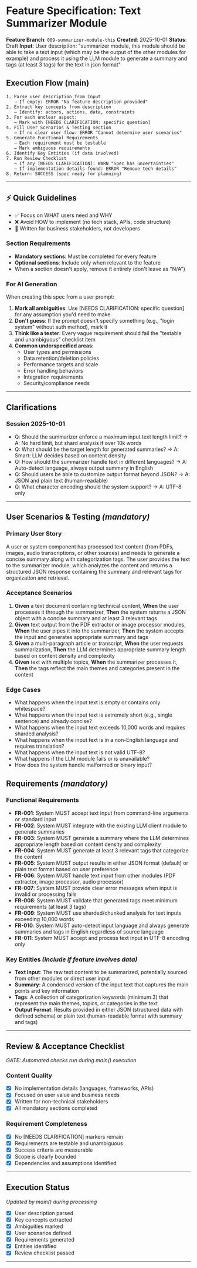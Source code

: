 # Feature Specification: Text Summarizer Module

**Feature Branch**: `009-summarizer-module-this`
**Created**: 2025-10-01
**Status**: Draft
**Input**: User description: "summarizer module, this module should be able to take a text input (which may be the output of the other modules for example) and process it using the LLM module to generate a summary and tags (at least 3 tags) for the text in json format"

## Execution Flow (main)
```
1. Parse user description from Input
   → If empty: ERROR "No feature description provided"
2. Extract key concepts from description
   → Identify: actors, actions, data, constraints
3. For each unclear aspect:
   → Mark with [NEEDS CLARIFICATION: specific question]
4. Fill User Scenarios & Testing section
   → If no clear user flow: ERROR "Cannot determine user scenarios"
5. Generate Functional Requirements
   → Each requirement must be testable
   → Mark ambiguous requirements
6. Identify Key Entities (if data involved)
7. Run Review Checklist
   → If any [NEEDS CLARIFICATION]: WARN "Spec has uncertainties"
   → If implementation details found: ERROR "Remove tech details"
8. Return: SUCCESS (spec ready for planning)
```

---

## ⚡ Quick Guidelines
- ✅ Focus on WHAT users need and WHY
- ❌ Avoid HOW to implement (no tech stack, APIs, code structure)
- 👥 Written for business stakeholders, not developers

### Section Requirements
- **Mandatory sections**: Must be completed for every feature
- **Optional sections**: Include only when relevant to the feature
- When a section doesn't apply, remove it entirely (don't leave as "N/A")

### For AI Generation
When creating this spec from a user prompt:
1. **Mark all ambiguities**: Use [NEEDS CLARIFICATION: specific question] for any assumption you'd need to make
2. **Don't guess**: If the prompt doesn't specify something (e.g., "login system" without auth method), mark it
3. **Think like a tester**: Every vague requirement should fail the "testable and unambiguous" checklist item
4. **Common underspecified areas**:
   - User types and permissions
   - Data retention/deletion policies
   - Performance targets and scale
   - Error handling behaviors
   - Integration requirements
   - Security/compliance needs

---

## Clarifications

### Session 2025-10-01
- Q: Should the summarizer enforce a maximum input text length limit? → A: No hard limit, but shard analysis if over 10k words
- Q: What should be the target length for generated summaries? → A: Smart: LLM decides based on content density
- Q: How should the summarizer handle text in different languages? → A: Auto-detect language, always output summary in English
- Q: Should users be able to customize output format beyond JSON? → A: JSON and plain text (human-readable)
- Q: What character encoding should the system support? → A: UTF-8 only

---

## User Scenarios & Testing *(mandatory)*

### Primary User Story
A user or system component has processed text content (from PDFs, images, audio transcriptions, or other sources) and needs to generate a concise summary along with categorization tags. The user provides the text to the summarizer module, which analyzes the content and returns a structured JSON response containing the summary and relevant tags for organization and retrieval.

### Acceptance Scenarios
1. **Given** a text document containing technical content, **When** the user processes it through the summarizer, **Then** the system returns a JSON object with a concise summary and at least 3 relevant tags
2. **Given** text output from the PDF extractor or image processor modules, **When** the user pipes it into the summarizer, **Then** the system accepts the input and generates appropriate summary and tags
3. **Given** a multi-paragraph article or transcript, **When** the user requests summarization, **Then** the LLM determines appropriate summary length based on content density and complexity
4. **Given** text with multiple topics, **When** the summarizer processes it, **Then** the tags reflect the main themes and categories present in the content

### Edge Cases
- What happens when the input text is empty or contains only whitespace?
- What happens when the input text is extremely short (e.g., single sentence) and already concise?
- What happens when the input text exceeds 10,000 words and requires sharded analysis?
- What happens when the input text is in a non-English language and requires translation?
- What happens when the input text is not valid UTF-8?
- What happens if the LLM module fails or is unavailable?
- How does the system handle malformed or binary input?

## Requirements *(mandatory)*

### Functional Requirements
- **FR-001**: System MUST accept text input from command-line arguments or standard input
- **FR-002**: System MUST integrate with the existing LLM client module to generate summaries
- **FR-003**: System MUST generate a summary where the LLM determines appropriate length based on content density and complexity
- **FR-004**: System MUST generate at least 3 relevant tags that categorize the content
- **FR-005**: System MUST output results in either JSON format (default) or plain text format based on user preference
- **FR-006**: System MUST handle text input from other modules (PDF extractor, image processor, audio processor)
- **FR-007**: System MUST provide clear error messages when input is invalid or processing fails
- **FR-008**: System MUST validate that generated tags meet minimum requirements (at least 3 tags)
- **FR-009**: System MUST use sharded/chunked analysis for text inputs exceeding 10,000 words
- **FR-010**: System MUST auto-detect input language and always generate summaries and tags in English regardless of source language
- **FR-011**: System MUST accept and process text input in UTF-8 encoding only

### Key Entities *(include if feature involves data)*
- **Text Input**: The raw text content to be summarized, potentially sourced from other modules or direct user input
- **Summary**: A condensed version of the input text that captures the main points and key information
- **Tags**: A collection of categorization keywords (minimum 3) that represent the main themes, topics, or categories in the text
- **Output Format**: Results provided in either JSON (structured data with defined schema) or plain text (human-readable format with summary and tags)

---

## Review & Acceptance Checklist
*GATE: Automated checks run during main() execution*

### Content Quality
- [x] No implementation details (languages, frameworks, APIs)
- [x] Focused on user value and business needs
- [x] Written for non-technical stakeholders
- [x] All mandatory sections completed

### Requirement Completeness
- [x] No [NEEDS CLARIFICATION] markers remain
- [x] Requirements are testable and unambiguous
- [x] Success criteria are measurable
- [x] Scope is clearly bounded
- [x] Dependencies and assumptions identified

---

## Execution Status
*Updated by main() during processing*

- [x] User description parsed
- [x] Key concepts extracted
- [x] Ambiguities marked
- [x] User scenarios defined
- [x] Requirements generated
- [x] Entities identified
- [x] Review checklist passed

---
